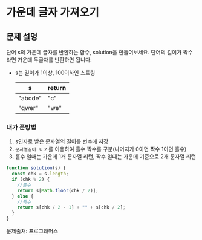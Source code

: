 # 가운데 글자 가져오기

## 문제 설명

단어 s의 가운데 글자를 반환하는 함수, solution을 만들어보세요. 단어의 길이가 짝수라면 가운데 두글자를 반환하면 됩니다.

- s는 길이가 1이상, 100이하인 스트링

  | s       | return |
  | ------- | ------ |
  | "abcde" | "c"    |
  | "qwer"  | "we"   |

### 내가 푼방법

1. s인자로 받은 문자열의 길이를 변수에 저장
2. `문자열길이 % 2` 를 이용하여 홀수 짝수를 구분(나머지가 0이면 짝수 1이면 홀수)
3. 홀수 일때는 가운데 1개 문자열 리턴, 짝수 일때는 가운데 기준으로 2개 문자열 리턴

```javascript
function solution(s) {
  const chk = s.length;
  if (chk % 2) {
    //홀수
    return s[Math.floor(chk / 2)];
  } else {
    //짝수
    return s[chk / 2 - 1] + "" + s[chk / 2];
  }
}
```

문제출처: 프로그래머스
